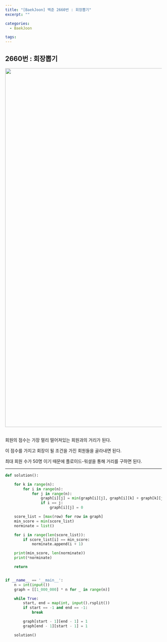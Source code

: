 ```yaml
---
title: "[BaekJoon] 백준 2660번 : 회장뽑기"
excerpt: ""

categories:
  - BaekJoon

tags:
---
```


## 2660번 : 회장뽑기

<center><img width="1150" alt="" src="https://user-images.githubusercontent.com/54533309/105321444-cdf8e000-5c0a-11eb-9a4e-4371ea9d7394.png">
</center>


<br>

회원의 점수는 가장 멀리 떨어져있는 회원과의 거리가 된다.

이 점수를 가지고 회장이 될 조건을 가진 회원들을 골라내면 된다.

최대 회원 수가 50명 이기 때문에 플로이드-워셜을 통해 거리를 구하면 된다.

---

```python
def solution():

	for k in range(n):
		for i in range(n):
			for j in range(n):
				graph[i][j] = min(graph[i][j], graph[i][k] + graph[k][j])
				if i == j:
					graph[i][j] = 0

	score_list = [max(row) for row in graph]
	min_score = min(score_list)
	norminate = list()

	for i in range(len(score_list)):
		if score_list[i] == min_score:
			norminate.append(i + 1)

	print(min_score, len(norminate))
	print(*norminate)

	return


if __name__ == '__main__':
	n = int(input())
	graph = [[1_000_000] * n for _ in range(n)]

	while True:
		start, end = map(int, input().rsplit())
		if start == -1 and end == -1:
			break

		graph[start - 1][end - 1] = 1
		graph[end - 1][start - 1] = 1

	solution()
```

<br>
